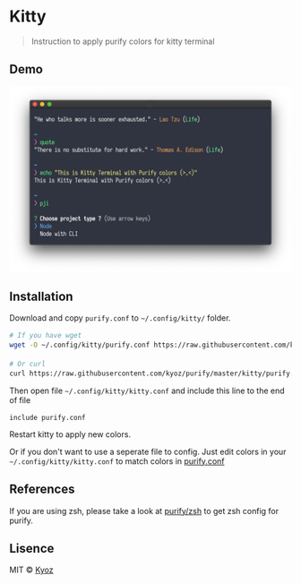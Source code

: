 # Kitty
> Instruction to apply purify colors for kitty terminal

## Demo

<p align="center">
  <img src="../demo/kitty.png" width="800px">
</p>

## Installation

Download and copy `purify.conf` to `~/.config/kitty/` folder.

```sh
# If you have wget
wget -O ~/.config/kitty/purify.conf https://raw.githubusercontent.com/kyoz/purify/master/kitty/purify.conf

# Or curl
curl https://raw.githubusercontent.com/kyoz/purify/master/kitty/purify.conf -o ~/.config/kitty/purify.conf 
```

Then open file `~/.config/kitty/kitty.conf` and include this line to the end of file

```
include purify.conf
```

Restart kitty to apply new colors.

Or if you don't want to use a seperate file to config. Just edit colors in your `~/.config/kitty/kitty.conf` to match colors in [purify.conf](./purify.conf)

## References

If you are using zsh, please take a look at [purify/zsh](https://github.com/kyoz/purify/tree/master/zsh) to get zsh config for purify.

## Lisence
MIT © [Kyoz](mailto:banminkyoz@gmail.com)
